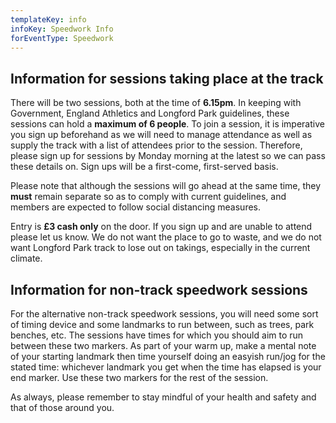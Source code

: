 ```yaml
---
templateKey: info
infoKey: Speedwork Info
forEventType: Speedwork
---
```

## Information for sessions taking place at the track

There will be two sessions, both at the time of **6.15pm**. In keeping with Government, England 
Athletics and Longford Park guidelines, these sessions can hold a **maximum of 6 people**. To join a session, it is 
imperative you sign up beforehand as we will need to manage attendance as well as supply the track with a list of 
attendees prior to the session. Therefore, please sign up for sessions by Monday morning at the latest so we can pass 
these details on. Sign ups will be a first-come, first-served basis.

Please note that although the sessions will go ahead at the same time, they **must** remain separate so as to comply 
with current guidelines, and members are expected to follow social distancing measures.

Entry is **£3 cash only** on the door. If you sign up and are unable to attend please let us know. We do not want the 
place to go to waste, and we do not want Longford Park track to lose out on takings, especially in the current climate.

## Information for non-track speedwork sessions

For the alternative non-track speedwork sessions, you will need some sort of timing device
and some landmarks to run between, such as trees, park benches, etc. The sessions 
have times for which you should aim to run between these two markers. As part of 
your warm up, make a mental note of your starting landmark then time yourself 
doing an easyish run/jog for the stated time: whichever landmark you get when the
time has elapsed is your end marker. Use these two markers for the rest of the 
session.

As always, please remember to stay mindful of your health and safety and that of
those around you.
